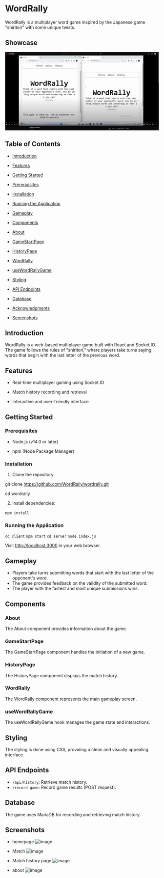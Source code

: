 
# WordRally

  

WordRally is a multiplayer word game inspired by the Japanese game "shiritori" with some unique twists.

## Showcase 

[![](./Youtube-Screenshot.png)](https://youtu.be/IvcrJSaIgwo)

## Table of Contents

- [Introduction](#introduction)

- [Features](#features)

- [Getting Started](#getting-started)

- [Prerequisites](#prerequisites)

- [Installation](#installation)

- [Running the Application](#running-the-application)

- [Gameplay](#gameplay)

- [Components](#components)

- [About](#about)

- [GameStartPage](#gamestartpage)

- [HistoryPage](#historypage)

- [WordRally](#wordrally)

- [useWordRallyGame](#usewordrallygame)

- [Styling](#styling)

- [API Endpoints](#api-endpoints)

- [Database](#database)

- [Acknowledgments](#acknowledgments)

- [Screenshots](#screenshots)

## Introduction

  

WordRally is a web-based multiplayer game built with React and Socket.IO. The game follows the rules of "shiritori," where players take turns saying words that begin with the last letter of the previous word.

  

## Features

  

- Real-time multiplayer gaming using Socket.IO

- Match history recording and retrieval

- Interactive and user-friendly interface

  

## Getting Started

  

### Prerequisites

  

- Node.js (v14.0 or later)

- npm (Node Package Manager)

  

### Installation

  

1. Clone the repository:

  

git clone https://github.com/WordRally/wordrally.git

cd wordrally

2.  Install dependencies:

`npm install` 

### Running the Application

`cd client`
`npm start`
`cd server`
`node index.js`

Visit [http://localhost:3000](http://localhost:3000/) in your web browser.

## Gameplay

-   Players take turns submitting words that start with the last letter of the opponent's word.
-   The game provides feedback on the validity of the submitted word.
-   The player with the fastest and most unique submissions wins.

## Components

### About

The About component provides information about the game.

### GameStartPage

The GameStartPage component handles the initiation of a new game.

### HistoryPage

The HistoryPage component displays the match history.

### WordRally

The WordRally component represents the main gameplay screen.

### useWordRallyGame

The useWordRallyGame hook manages the game state and interactions.

## Styling

The styling is done using CSS, providing a clean and visually appealing interface.

## API Endpoints

-   `/api/history`: Retrieve match history.
-   `/record-game`: Record game results (POST request).

## Database

The game uses MariaDB for recording and retrieving match history.

## Screenshots
- homepage
![image](https://github.com/Wordrally/Wordrally/assets/98735672/63467bec-cd88-4b44-9691-80c06819d4f7)

- Match 
![image](https://github.com/Wordrally/Wordrally/assets/98735672/ecc050bc-5dbc-41b5-b6cb-e68222326054)

- Match history page
![image](https://github.com/Wordrally/Wordrally/assets/98735672/537c78b0-d3f4-41e8-9d27-e08258ca7eff)

- about 
![image](https://github.com/Wordrally/Wordrally/assets/98735672/be6493fd-8019-4f0e-8970-8734fcb05d98)
